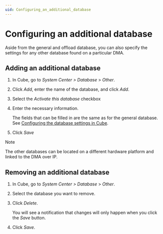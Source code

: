 ```yaml
---
uid: Configuring_an_additional_database
---
```


# Configuring an additional database

Aside from the general and offload database, you can also specify the settings for any other database found on a particular DMA.

## Adding an additional database

1. In Cube, go to *System Center \>* *Database* > *Other*.

1. Click *Add*, enter the name of the database, and click *Add*.

1. Select the *Activate this database* checkbox

1. Enter the necessary information.

   The fields that can be filled in are the same as for the general database. See [Configuring the database settings in Cube](xref:Configuring_the_database_settings_in_Cube).

1. Click *Save*

> [!NOTE]
> The other databases can be located on a different hardware platform and linked to the DMA over IP.

## Removing an additional database

1. In Cube, go to *System Center \>* *Database* > *Other*.

1. Select the database you want to remove.

1. Click *Delete*.

   You will see a notification that changes will only happen when you click the *Save* button.

1. Click *Save*.
